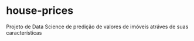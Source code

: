 # house-prices
Projeto de Data Science de predição de valores de imóveis atráves de suas características
